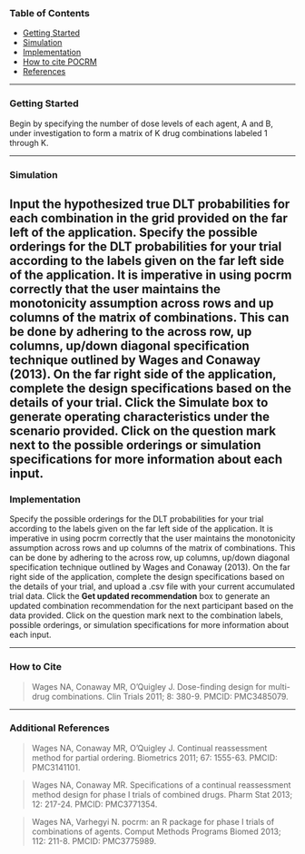 
<br>

### Table of Contents

- [Getting Started](#getting-started)
- [Simulation](#simulation)
- [Implementation](#implementation)
- [How to cite POCRM](#how-to-cite)
- [References](#references)

---

<a name="getting-started"></a>
### Getting Started

Begin by specifying the number of dose levels of each agent, A and B, under investigation to form a matrix of K drug combinations labeled 1 through K. 

---

<a name="simulation"></a>
### Simulation

Input the hypothesized true DLT probabilities for each combination in the grid provided on the far left of the application. Specify the possible orderings for the DLT probabilities for your trial according to the labels given on the far left side of the application. It is imperative in using pocrm correctly that the user maintains the monotonicity assumption across rows and up columns of the matrix of combinations. This can be done by adhering to the across row, up columns, up/down diagonal specification technique outlined by Wages and Conaway (2013). On the far right side of the application, complete the design specifications based on the details of your trial. Click the **Simulate box** to generate operating characteristics under the scenario provided. Click on the question mark next to the possible orderings or simulation specifications for more information about each input. 
---

<a name="implementation"></a>
### Implementation

Specify the possible orderings for the DLT probabilities for your trial according to the labels given on the far left side of the application. It is imperative in using pocrm correctly that the user maintains the monotonicity assumption across rows and up columns of the matrix of combinations. This can be done by adhering to the across row, up columns, up/down diagonal specification technique outlined by Wages and Conaway (2013). On the far right side of the application, complete the design specifications based on the details of your trial, and upload a .csv file with your current accumulated trial data. Click the **Get updated recommendation** box to generate an updated combination recommendation for the next participant based on the data provided. Click on the question mark next to the combination labels, possible orderings, or simulation specifications for more information about each input.

---

<a name="how-to-cite"></a>
### How to Cite

> Wages NA, Conaway MR, O’Quigley J. Dose-finding design for multi-drug combinations. Clin Trials 2011; 8: 380-9. PMCID: PMC3485079.

---
<a name="references"></a>
### Additional References

> Wages NA, Conaway MR, O’Quigley J. Continual reassessment method for partial ordering. Biometrics 2011; 67: 1555-63. PMCID: PMC3141101.

> Wages NA, Conaway MR. Specifications of a continual reassessment method design for phase I trials of combined drugs. Pharm Stat 2013; 12: 217-24. PMCID: PMC3771354.

> Wages NA, Varhegyi N. pocrm: an R package for phase I trials of combinations of agents. Comput Methods Programs Biomed 2013; 112: 211-8. PMCID: PMC3775989.


